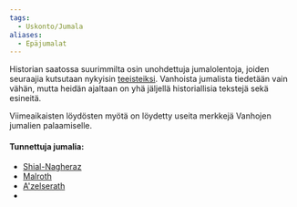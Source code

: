 ```yaml
---
tags:
  - Uskonto/Jumala
aliases:
  - Epäjumalat
---
```


Historian saatossa suurimmilta osin unohdettuja jumalolentoja, joiden seuraajia kutsutaan nykyisin [teeisteiksi](Teeistit.md). Vanhoista jumalista tiedetään vain vähän, mutta heidän ajaltaan on yhä jäljellä historiallisia tekstejä sekä esineitä.

Viimeaikaisten löydösten myötä on löydetty useita merkkejä Vanhojen jumalien palaamiselle.


#### Tunnettuja jumalia:
- [Shial-Nagheraz](Shial-Nagheraz.md)
- [Malroth](Malroth.md)
- [A'zelserath](A'zelserath.md)
- 
